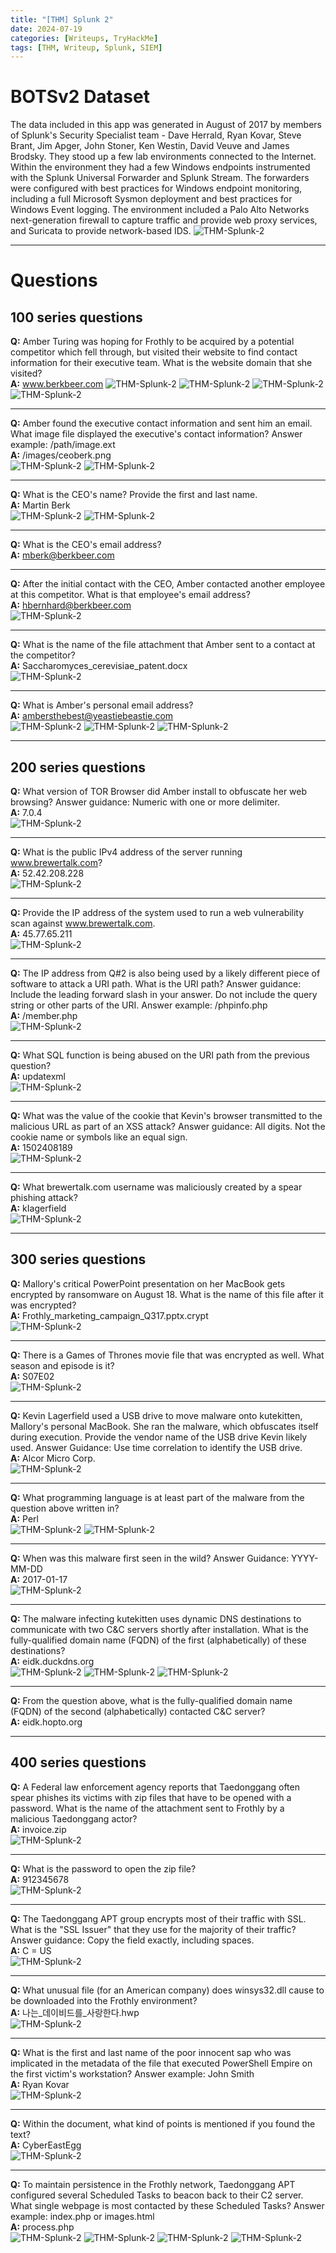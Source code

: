 ```yaml
---
title: "[THM] Splunk 2"
date: 2024-07-19
categories: [Writeups, TryHackMe]
tags: [THM, Writeup, Splunk, SIEM]
---
```


# BOTSv2 Dataset
The data included in this app was generated in August of 2017 by members of Splunk's Security Specialist team - Dave Herrald, Ryan Kovar, Steve Brant, Jim Apger, John Stoner, Ken Westin, David Veuve and James Brodsky. They stood up a few lab environments connected to the Internet. Within the environment they had a few Windows endpoints instrumented with the Splunk Universal Forwarder and Splunk Stream. The forwarders were configured with best practices for Windows endpoint monitoring, including a full Microsoft Sysmon deployment and best practices for Windows Event logging. The environment included a Palo Alto Networks next-generation firewall to capture traffic and provide web proxy services, and Suricata to provide network-based IDS. 
<img src="/assets/img/Splunk-2/Splunk-2-botsv2-2017.png" alt="THM-Splunk-2">

***

# Questions

## 100 series questions
**Q:** Amber Turing was hoping for Frothly to be acquired by a potential competitor which fell through, but visited their website to find contact information for their executive team. What is the website domain that she visited? <br />
**A:** www.berkbeer.com
<img src="/assets/img/Splunk-2/100-series-questions/THM-Splunk-2-100-series-questions-q1-1.png" alt="THM-Splunk-2">
<img src="/assets/img/Splunk-2/100-series-questions/THM-Splunk-2-100-series-questions-q1-2.png" alt="THM-Splunk-2">
<img src="/assets/img/Splunk-2/100-series-questions/THM-Splunk-2-100-series-questions-q1-3.png" alt="THM-Splunk-2">
<img src="/assets/img/Splunk-2/100-series-questions/THM-Splunk-2-100-series-questions-q1-4.png" alt="THM-Splunk-2">

***

**Q:** Amber found the executive contact information and sent him an email. What image file displayed the executive's contact information? Answer example: /path/image.ext  <br />
**A:** /images/ceoberk.png <br />
<img src="/assets/img/Splunk-2/100-series-questions/THM-Splunk-2-100-series-questions-q2-1.png" alt="THM-Splunk-2">
<img src="/assets/img/Splunk-2/100-series-questions/THM-Splunk-2-100-series-questions-q2-2.png" alt="THM-Splunk-2">

***

**Q:** What is the CEO's name? Provide the first and last name. <br />
**A:** Martin Berk <br />
<img src="/assets/img/Splunk-2/100-series-questions/THM-Splunk-2-100-series-questions-q3-1.png" alt="THM-Splunk-2">
<img src="/assets/img/Splunk-2/100-series-questions/THM-Splunk-2-100-series-questions-q3-2.png" alt="THM-Splunk-2">

***

**Q:** What is the CEO's email address? <br />
**A:** mberk@berkbeer.com <br />

***

**Q:** After the initial contact with the CEO, Amber contacted another employee at this competitor. What is that employee's email address? <br />
**A:** hbernhard@berkbeer.com <br />
<img src="/assets/img/Splunk-2/100-series-questions/THM-Splunk-2-100-series-questions-q5-1.png" alt="THM-Splunk-2">

***

**Q:** What is the name of the file attachment that Amber sent to a contact at the competitor? <br />
**A:** Saccharomyces_cerevisiae_patent.docx <br />
<img src="/assets/img/Splunk-2/100-series-questions/THM-Splunk-2-100-series-questions-q6-1.png" alt="THM-Splunk-2">

***

**Q:** What is Amber's personal email address? <br />
**A:** ambersthebest@yeastiebeastie.com <br />
<img src="/assets/img/Splunk-2/100-series-questions/THM-Splunk-2-100-series-questions-q7-1.png" alt="THM-Splunk-2">
<img src="/assets/img/Splunk-2/100-series-questions/THM-Splunk-2-100-series-questions-q7-2.png" alt="THM-Splunk-2">
<img src="/assets/img/Splunk-2/100-series-questions/THM-Splunk-2-100-series-questions-q7-3.png" alt="THM-Splunk-2">

***

## 200 series questions

**Q:** What version of TOR Browser did Amber install to obfuscate her web browsing? Answer guidance: Numeric with one or more delimiter. <br />
**A:** 7.0.4 <br />
<img src="/assets/img/Splunk-2/200-series-questions/THM-Splunk-2-200-series-questions-q1-1.png" alt="THM-Splunk-2">

***

**Q:** What is the public IPv4 address of the server running www.brewertalk.com? <br />
**A:** 52.42.208.228 <br />
<img src="/assets/img/Splunk-2/200-series-questions/THM-Splunk-2-200-series-questions-q2-1.png" alt="THM-Splunk-2">

***

**Q:** Provide the IP address of the system used to run a web vulnerability scan against www.brewertalk.com. <br />
**A:** 45.77.65.211 <br />
<img src="/assets/img/Splunk-2/200-series-questions/THM-Splunk-2-200-series-questions-q3-1.png" alt="THM-Splunk-2">

***

**Q:** The IP address from Q#2 is also being used by a likely different piece of software to attack a URI path. What is the URI path? Answer guidance: Include the leading forward slash in your answer. Do not include the query string or other parts of the URI. Answer example: /phpinfo.php <br />
**A:** /member.php <br />
<img src="/assets/img/Splunk-2/200-series-questions/THM-Splunk-2-200-series-questions-q4-1.png" alt="THM-Splunk-2">
 
***

**Q:** What SQL function is being abused on the URI path from the previous question? <br />
**A:** updatexml <br />
<img src="/assets/img/Splunk-2/200-series-questions/THM-Splunk-2-200-series-questions-q5-1.png" alt="THM-Splunk-2">

***

**Q:** What was the value of the cookie that Kevin's browser transmitted to the malicious URL as part of an XSS attack? Answer guidance: All digits. Not the cookie name or symbols like an equal sign. <br />
**A:** 1502408189 <br />
<img src="/assets/img/Splunk-2/200-series-questions/THM-Splunk-2-200-series-questions-q6-1.png" alt="THM-Splunk-2">

***

**Q:** What brewertalk.com username was maliciously created by a spear phishing attack? <br />
**A:** kIagerfield <br />
<img src="/assets/img/Splunk-2/200-series-questions/THM-Splunk-2-200-series-questions-q7-1.png" alt="THM-Splunk-2">

***

## 300 series questions

**Q:** Mallory's critical PowerPoint presentation on her MacBook gets encrypted by ransomware on August 18. What is the name of this file after it was encrypted? <br />
**A:** Frothly_marketing_campaign_Q317.pptx.crypt <br />
<img src="/assets/img/Splunk-2/300-series-questions/THM-Splunk-2-300-series-questions-q1-1.png" alt="THM-Splunk-2">

***

**Q:** There is a Games of Thrones movie file that was encrypted as well. What season and episode is it?  <br />
**A:** S07E02 <br />
<img src="/assets/img/Splunk-2/300-series-questions/THM-Splunk-2-300-series-questions-q2-1.png" alt="THM-Splunk-2">

***

**Q:** Kevin Lagerfield used a USB drive to move malware onto kutekitten, Mallory's personal MacBook. She ran the malware, which obfuscates itself during execution. Provide the vendor name of the USB drive Kevin likely used. Answer Guidance: Use time correlation to identify the USB drive. <br />
**A:** Alcor Micro Corp. <br />
<img src="/assets/img/Splunk-2/300-series-questions/THM-Splunk-2-300-series-questions-q3-1.png" alt="THM-Splunk-2">

***

**Q:** What programming language is at least part of the malware from the question above written in? <br />
**A:** Perl <br />
<img src="/assets/img/Splunk-2/300-series-questions/THM-Splunk-2-300-series-questions-q4-1.png" alt="THM-Splunk-2">
<img src="/assets/img/Splunk-2/300-series-questions/THM-Splunk-2-300-series-questions-q4-2.png" alt="THM-Splunk-2">

***

**Q:** When was this malware first seen in the wild? Answer Guidance: YYYY-MM-DD <br />
**A:** 2017-01-17 <br />
<img src="/assets/img/Splunk-2/300-series-questions/THM-Splunk-2-300-series-questions-q5-1.png" alt="THM-Splunk-2">

***

**Q:** The malware infecting kutekitten uses dynamic DNS destinations to communicate with two C&C servers shortly after installation. What is the fully-qualified domain name (FQDN) of the first (alphabetically) of these destinations? <br />
**A:** eidk.duckdns.org <br />
<img src="/assets/img/Splunk-2/300-series-questions/THM-Splunk-2-300-series-questions-q6-1.png" alt="THM-Splunk-2">
<img src="/assets/img/Splunk-2/300-series-questions/THM-Splunk-2-300-series-questions-q6-2.png" alt="THM-Splunk-2">
<img src="/assets/img/Splunk-2/300-series-questions/THM-Splunk-2-300-series-questions-q6-3.png" alt="THM-Splunk-2">

***

**Q:** From the question above, what is the fully-qualified domain name (FQDN) of the second (alphabetically) contacted C&C server? <br />
**A:** eidk.hopto.org

***

## 400 series questions

**Q:** A Federal law enforcement agency reports that Taedonggang often spear phishes its victims with zip files that have to be opened with a password. What is the name of the attachment sent to Frothly by a malicious Taedonggang actor? <br />
**A:** invoice.zip <br />
<img src="/assets/img/Splunk-2/400-series-questions/THM-Splunk-2-400-series-questions-q1-1.png" alt="THM-Splunk-2">

***

**Q:** What is the password to open the zip file? <br />
**A:** 912345678 <br />
<img src="/assets/img/Splunk-2/400-series-questions/THM-Splunk-2-400-series-questions-q2-1.png" alt="THM-Splunk-2">

***

**Q:** The Taedonggang APT group encrypts most of their traffic with SSL. What is the "SSL Issuer" that they use for the majority of their traffic? Answer guidance: Copy the field exactly, including spaces. <br />
**A:** C = US <br />
<img src="/assets/img/Splunk-2/400-series-questions/THM-Splunk-2-400-series-questions-q3-1.png" alt="THM-Splunk-2">

***

**Q:** What unusual file (for an American company) does winsys32.dll cause to be downloaded into the Frothly environment? <br />
**A:** 나는_데이비드를_사랑한다.hwp <br />
<img src="/assets/img/Splunk-2/400-series-questions/THM-Splunk-2-400-series-questions-q4-1.png" alt="THM-Splunk-2">

***

**Q:** What is the first and last name of the poor innocent sap who was implicated in the metadata of the file that executed PowerShell Empire on the first victim's workstation? Answer example: John Smith <br />
**A:** Ryan Kovar <br />
<img src="/assets/img/Splunk-2/400-series-questions/THM-Splunk-2-400-series-questions-q5-1.png" alt="THM-Splunk-2">

***

**Q:** Within the document, what kind of points is mentioned if you found the text? <br />
**A:** CyberEastEgg <br />
<img src="/assets/img/Splunk-2/400-series-questions/THM-Splunk-2-400-series-questions-q6-1.png" alt="THM-Splunk-2">

***

**Q:** To maintain persistence in the Frothly network, Taedonggang APT configured several Scheduled Tasks to beacon back to their C2 server. What single webpage is most contacted by these Scheduled Tasks? Answer example: index.php or images.html <br />
**A:** process.php <br />
<img src="/assets/img/Splunk-2/400-series-questions/THM-Splunk-2-400-series-questions-q7-1.png" alt="THM-Splunk-2">
<img src="/assets/img/Splunk-2/400-series-questions/THM-Splunk-2-400-series-questions-q7-2.png" alt="THM-Splunk-2">
<img src="/assets/img/Splunk-2/400-series-questions/THM-Splunk-2-400-series-questions-q7-3.png" alt="THM-Splunk-2">
<img src="/assets/img/Splunk-2/400-series-questions/THM-Splunk-2-400-series-questions-q7-4.png" alt="THM-Splunk-2">